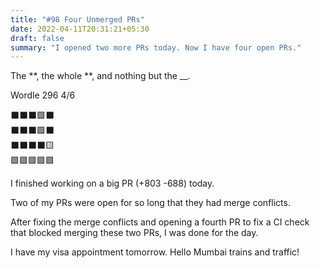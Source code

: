 ```yaml
---
title: "#98 Four Unmerged PRs"
date: 2022-04-11T20:31:21+05:30
draft: false
summary: "I opened two more PRs today. Now I have four open PRs."
---
```


The **, the whole **, and nothing but the \_\_.

Wordle 296 4/6

⬛⬛⬛🟩⬛\
⬛⬛⬛🟩⬛\
⬛⬛⬛⬛🟨\
🟩🟩🟩🟩🟩

I finished working on a big PR (+803 -688) today.

Two of my PRs were open for so long that they had merge conflicts.

After fixing the merge conflicts and opening a fourth PR to fix a CI check that blocked merging these two PRs, I was done for the day.

I have my visa appointment tomorrow. Hello Mumbai trains and traffic!
